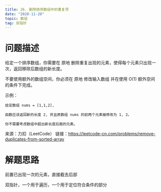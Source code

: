 ```yaml
---
title: 26. 删除排序数组中的重复项
date: "2020-11-20"
topic: 数组
tag: 双指针
---
```


# 问题描述

给定一个排序数组，你需要在 原地 删除重复出现的元素，使得每个元素只出现一次，返回移除后数组的新长度。

不要使用额外的数组空间，你必须在 原地 修改输入数组 并在使用 O(1) 额外空间的条件下完成。


示例：
```
给定数组 nums = [1,1,2], 

函数应该返回新的长度 2, 并且原数组 nums 的前两个元素被修改为 1, 2。 

你不需要考虑数组中超出新长度后面的元素。
```

来源：力扣（LeetCode）
链接：https://leetcode-cn.com/problems/remove-duplicates-from-sorted-array

# 解题思路

前置已出现一次的元素，直接截去后部

双指针，一个用于遍历，一个用于定位符合条件的部分

